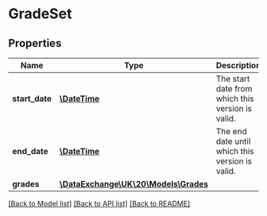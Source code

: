 # GradeSet

## Properties
Name | Type | Description | Notes
------------ | ------------- | ------------- | -------------
**start_date** | [**\DateTime**](Date.md) | The start date from which this version is valid. | 
**end_date** | [**\DateTime**](Date.md) | The end date until which this version is valid. | [optional] 
**grades** | [**\DataExchange\UK\20\Models\Grades**](Grades.md) |  | [optional] 

[[Back to Model list]](../README.md#documentation-for-models) [[Back to API list]](../README.md#documentation-for-api-endpoints) [[Back to README]](../README.md)


